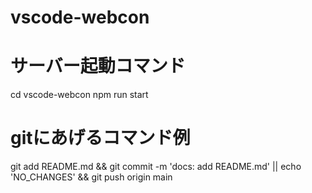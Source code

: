 # vscode-webcon

# サーバー起動コマンド
cd vscode-webcon
npm run start

# gitにあげるコマンド例
git add README.md && git commit -m 'docs: add README.md' || echo 'NO_CHANGES' && git push origin main